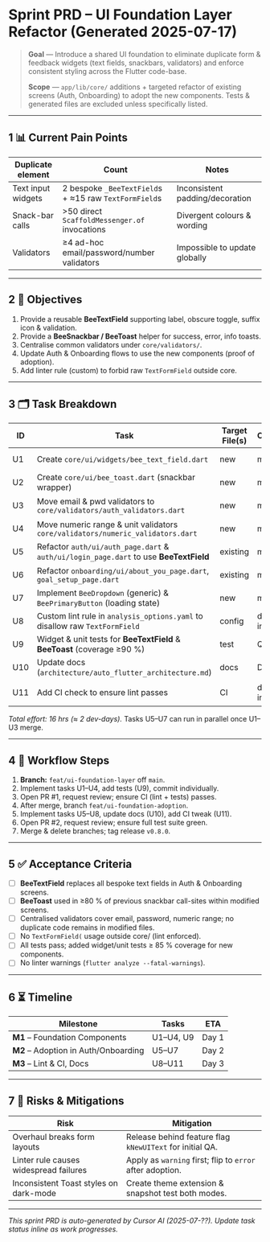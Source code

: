 # Sprint PRD – UI Foundation Layer Refactor (Generated 2025-07-17)

> **Goal** — Introduce a shared UI foundation to eliminate duplicate form &
> feedback widgets (text fields, snackbars, validators) and enforce consistent
> styling across the Flutter code-base.
>
> **Scope** — `app/lib/core/` additions + targeted refactor of existing screens
> (Auth, Onboarding) to adopt the new components. Tests & generated files are
> excluded unless specifically listed.

---

## 1 📊 Current Pain Points

| Duplicate element  | Count                                                 | Notes                           |
| ------------------ | ----------------------------------------------------- | ------------------------------- |
| Text input widgets | 2 bespoke `_BeeTextField`s + ≈15 raw `TextFormField`s | Inconsistent padding/decoration |
| Snack-bar calls    | >50 direct `ScaffoldMessenger.of` invocations         | Divergent colours & wording     |
| Validators         | ≥4 ad-hoc email/password/number validators            | Impossible to update globally   |

---

## 2 🎯 Objectives

1. Provide a reusable **BeeTextField** supporting label, obscure toggle, suffix
   icon & validation.
2. Provide a **BeeSnackbar / BeeToast** helper for success, error, info toasts.
3. Centralise common validators under `core/validators/`.
4. Update Auth & Onboarding flows to use the new components (proof of adoption).
5. Add linter rule (custom) to forbid raw `TextFormField` outside core.

---

## 3 🗂 Task Breakdown

| ID  | Task                                                                                  | Target File(s) | Owner     | Est. hrs | Status      | Dependencies |
| --- | ------------------------------------------------------------------------------------- | -------------- | --------- | -------- | ----------- | ------------ |
| U1  | Create `core/ui/widgets/bee_text_field.dart`                                          | new            | mobile    | 2        | ✅ Complete | —            |
| U2  | Create `core/ui/bee_toast.dart` (snackbar wrapper)                                    | new            | mobile    | 2        | ✅ Complete | —            |
| U3  | Move email & pwd validators to `core/validators/auth_validators.dart`                 | new            | mobile    | 1        | ✅ Complete | —            |
| U4  | Move numeric range & unit validators `core/validators/numeric_validators.dart`        | new            | mobile    | 1        | ✅ Complete | —            |
| U5  | Refactor `auth/ui/auth_page.dart` & `auth/ui/login_page.dart` to use **BeeTextField** | existing       | mobile    | 2        | ✅ Complete | U1-U3        |
| U6  | Refactor `onboarding/ui/about_you_page.dart`, `goal_setup_page.dart`                  | existing       | mobile    | 2        | ✅ Complete | U1-U4        |
| U7  | Implement `BeeDropdown` (generic) & `BeePrimaryButton` (loading state)                | new            | mobile    | 2        | ✅ Complete | —            |
| U8  | Custom lint rule in `analysis_options.yaml` to disallow raw `TextFormField`           | config         | dev-infra | 1        | ✅ Complete | U1           |
| U9  | Widget & unit tests for **BeeTextField** & **BeeToast** (coverage ≥90 %)              | test           | QA        | 2        | ✅ Complete | U1, U2       |
| U10 | Update docs (`architecture/auto_flutter_architecture.md`)                             | docs           | DX        | 1        | ✅ Complete | All          |
| U11 | Add CI check to ensure lint passes                                                    | CI             | dev-infra | 1        | ⚪ Planned  | U8           |

_Total effort: 16 hrs (≈ 2 dev-days)._ Tasks U5–U7 can run in parallel once
U1–U3 merge.

---

## 4 🔄 Workflow Steps

1. **Branch:** `feat/ui-foundation-layer` off `main`.
2. Implement tasks U1–U4, add tests (U9), commit individually.
3. Open PR #1, request review; ensure CI (lint + tests) passes.
4. After merge, branch `feat/ui-foundation-adoption`.
5. Implement tasks U5–U8, update docs (U10), add CI tweak (U11).
6. Open PR #2, request review; ensure full test suite green.
7. Merge & delete branches; tag release `v0.8.0`.

---

## 5 ✅ Acceptance Criteria

- [ ] **BeeTextField** replaces all bespoke text fields in Auth & Onboarding
      screens.
- [ ] **BeeToast** used in ≥80 % of previous snackbar call-sites within modified
      screens.
- [ ] Centralised validators cover email, password, numeric range; no duplicate
      code remains in modified files.
- [ ] No `TextFormField(` usage outside core/ (lint enforced).
- [ ] All tests pass; added widget/unit tests ≥ 85 % coverage for new
      components.
- [ ] No linter warnings (`flutter analyze --fatal-warnings`).

---

## 6 ⏳ Timeline

| Milestone                            | Tasks     | ETA   |
| ------------------------------------ | --------- | ----- |
| **M1** – Foundation Components       | U1–U4, U9 | Day 1 |
| **M2** – Adoption in Auth/Onboarding | U5–U7     | Day 2 |
| **M3** – Lint & CI, Docs             | U8–U11    | Day 3 |

---

## 7 🚧 Risks & Mitigations

| Risk                                   | Mitigation                                                |
| -------------------------------------- | --------------------------------------------------------- |
| Overhaul breaks form layouts           | Release behind feature flag `kNewUIText` for initial QA.  |
| Linter rule causes widespread failures | Apply as `warning` first; flip to `error` after adoption. |
| Inconsistent Toast styles on dark-mode | Create theme extension & snapshot test both modes.        |

---

_This sprint PRD is auto-generated by Cursor AI (2025-07-??). Update task status
inline as work progresses._
